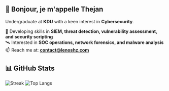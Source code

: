 ## 👋 Bonjour, je m'appelle Thejan  

Undergraduate at **KDU** with a keen interest in **Cybersecurity**.  

🔐 Developing skills in **SIEM, threat detection, vulnerability assessment, and security scripting**  
🛰️ Interested in **SOC operations, network forensics, and malware analysis**  
📫 Reach me at: **contact@lenoshz.com**  


## 📊 GitHub Stats

![Streak](https://nirzak-streak-stats.vercel.app/?user=lenoshz&theme=material-palenight&hide_border=true)  ![Top Langs](https://github-readme-stats.vercel.app/api/top-langs?username=lenoshz&theme=material-palenight&hide_border=true&layout=compact)

